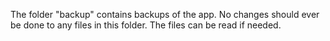 The folder "backup" contains backups of the app. No changes should ever be done to any files in this folder. The files can be read if needed. 